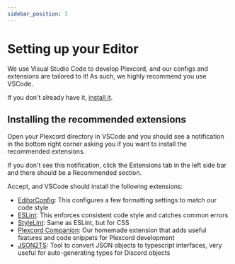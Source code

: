 ```yaml
---
sidebar_position: 3
---
```


# Setting up your Editor

We use Visual Studio Code to develop Plexcord, and our configs and extensions are tailored to it!
As such, we highly recommend you use VSCode.

If you don't already have it, [install it](https://code.visualstudio.com/download).

## Installing the recommended extensions

Open your Plexcord directory in VSCode and you should see a notification in the bottom right corner asking you if you want to install the recommended extensions.

If you don't see this notification, click the Extensions tab in the left side bar and there should be a Recommended section.

Accept, and VSCode should install the following extensions:
- [EditorConfig](https://marketplace.visualstudio.com/items?itemName=EditorConfig.EditorConfig): This configures a few formatting settings to match our code style
- [ESLint](https://marketplace.visualstudio.com/items?itemName=dbaeumer.vscode-eslint): This enforces consistent code style and catches common errors
- [StyleLint](https://marketplace.visualstudio.com/items?itemName=stylelint.vscode-stylelint): Same as ESLint, but for CSS
- [Plexcord Companion](https://marketplace.visualstudio.com/items?itemName=MutanPlex.plexcord-companion): Our homemade extension that adds useful features and code snippets for Plexcord development
- [JSON2TS](https://marketplace.visualstudio.com/items?itemName=GregorBiswanger.json2ts): Tool to convert JSON objects to typescript interfaces, very useful for auto-generating types for Discord objects

